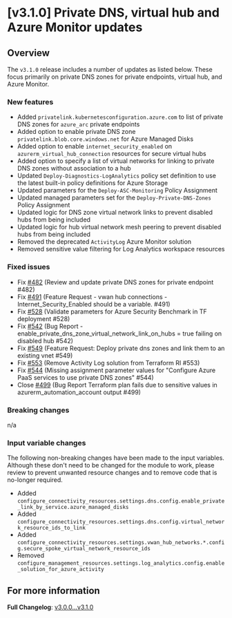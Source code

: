 # [v3.1.0] Private DNS, virtual hub and Azure Monitor updates

## Overview

The `v3.1.0` release includes a number of updates as listed below. These focus primarily on private DNS zones for private endpoints, virtual hub, and Azure Monitor.

### New features

- Added `privatelink.kubernetesconfiguration.azure.com` to list of private DNS zones for `azure_arc` private endpoints
- Added option to enable private DNS zone `privatelink.blob.core.windows.net` for Azure Managed Disks
- Added option to enable `internet_security_enabled` on `azurerm_virtual_hub_connection` resources for secure virtual hubs
- Added option to specify a list of virtual networks for linking to private DNS zones without association to a hub
- Updated `Deploy-Diagnostics-LogAnalytics` policy set definition to use the latest built-in policy definitions for Azure Storage
- Updated parameters for the `Deploy-ASC-Monitoring` Policy Assignment
- Updated managed parameters set for the `Deploy-Private-DNS-Zones` Policy Assignment
- Updated logic for DNS zone virtual network links to prevent disabled hubs from being included
- Updated logic for hub virtual network mesh peering to prevent disabled hubs from being included
- Removed the deprecated `ActivityLog` Azure Monitor solution
- Removed sensitive value filtering for Log Analytics workspace resources

### Fixed issues

- Fix [#482](https://github.com/Azure/terraform-azurerm-caf-enterprise-scale/issues/445) (Review and update private DNS zones for private endpoint #482)
- Fix [#491](https://github.com/Azure/terraform-azurerm-caf-enterprise-scale/issues/491) (Feature Request - vwan hub connections - Internet_Security_Enabled should be a variable. #491)
- Fix [#528](https://github.com/Azure/terraform-azurerm-caf-enterprise-scale/issues/528) (Validate parameters for Azure Security Benchmark in TF deployment #528)
- Fix [#542](https://github.com/Azure/terraform-azurerm-caf-enterprise-scale/issues/542) (Bug Report - enable_private_dns_zone_virtual_network_link_on_hubs = true failing on disabled hub #542)
- Fix [#549](https://github.com/Azure/terraform-azurerm-caf-enterprise-scale/issues/549) (Feature Request: Deploy private dns zones and link them to an existing vnet #549)
- Fix [#553](https://github.com/Azure/terraform-azurerm-caf-enterprise-scale/issues/553) (Remove Activity Log solution from Terraform RI #553)
- Fix [#544](https://github.com/Azure/terraform-azurerm-caf-enterprise-scale/issues/544) (Missing assignment parameter values for "Configure Azure PaaS services to use private DNS zones" #544)
- Close [#499](https://github.com/Azure/terraform-azurerm-caf-enterprise-scale/issues/499) (Bug Report Terraform plan fails due to sensitive values in azurerm_automation_account output #499)

### Breaking changes

n/a

### Input variable changes

The following non-breaking changes have been made to the input variables. Although these don't need to be changed for the module to work, please review to prevent unwanted resource changes and to remove code that is no-longer required.

- Added `configure_connectivity_resources.settings.dns.config.enable_private_link_by_service.azure_managed_disks`
- Added `configure_connectivity_resources.settings.dns.config.virtual_network_resource_ids_to_link`
- Added `configure_connectivity_resources.settings.vwan_hub_networks.*.config.secure_spoke_virtual_network_resource_ids`
- Removed `configure_management_resources.settings.log_analytics.config.enable_solution_for_azure_activity`

## For more information

**Full Changelog**: [v3.0.0...v3.1.0](https://github.com/Azure/terraform-azurerm-caf-enterprise-scale/compare/v3.0.0...v3.1.0)
